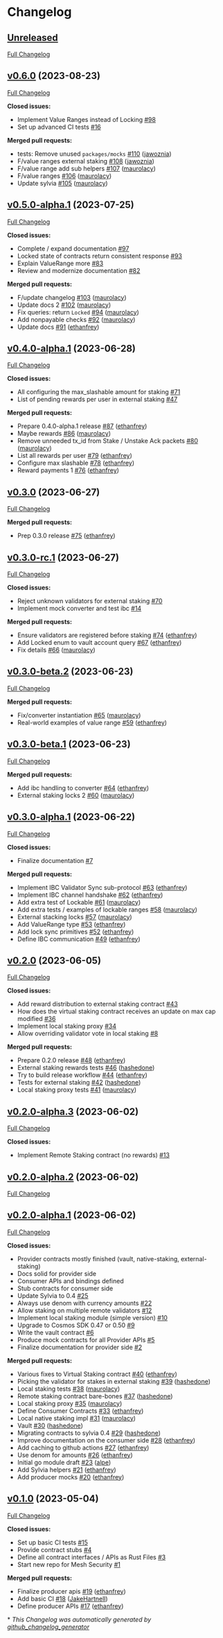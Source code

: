 # Changelog

## [Unreleased](https://github.com/osmosis-labs/mesh-security/tree/HEAD)

[Full Changelog](https://github.com/osmosis-labs/mesh-security/compare/v0.6.0...HEAD)

## [v0.6.0](https://github.com/osmosis-labs/mesh-security/tree/v0.6.0) (2023-08-23)

[Full Changelog](https://github.com/osmosis-labs/mesh-security/compare/v0.5.0-alpha.1...v0.6.0)

**Closed issues:**

- Implement Value Ranges instead of Locking [\#98](https://github.com/osmosis-labs/mesh-security/issues/98)
- Set up advanced CI tests [\#16](https://github.com/osmosis-labs/mesh-security/issues/16)

**Merged pull requests:**

- tests: Remove unused `packages/mocks` [\#110](https://github.com/osmosis-labs/mesh-security/pull/110) ([jawoznia](https://github.com/jawoznia))
- F/value ranges external staking [\#108](https://github.com/osmosis-labs/mesh-security/pull/108) ([jawoznia](https://github.com/jawoznia))
- F/value range add sub helpers [\#107](https://github.com/osmosis-labs/mesh-security/pull/107) ([maurolacy](https://github.com/maurolacy))
- F/value ranges [\#106](https://github.com/osmosis-labs/mesh-security/pull/106) ([maurolacy](https://github.com/maurolacy))
- Update sylvia [\#105](https://github.com/osmosis-labs/mesh-security/pull/105) ([maurolacy](https://github.com/maurolacy))

## [v0.5.0-alpha.1](https://github.com/osmosis-labs/mesh-security/tree/v0.5.0-alpha.1) (2023-07-25)

[Full Changelog](https://github.com/osmosis-labs/mesh-security/compare/v0.4.0-alpha.1...v0.5.0-alpha.1)

**Closed issues:**

- Complete / expand documentation [\#97](https://github.com/osmosis-labs/mesh-security/issues/97)
- Locked state of contracts return consistent response [\#93](https://github.com/osmosis-labs/mesh-security/issues/93)
- Explain ValueRange more [\#83](https://github.com/osmosis-labs/mesh-security/issues/83)
- Review and modernize documentation [\#82](https://github.com/osmosis-labs/mesh-security/issues/82)

**Merged pull requests:**

- F/update changelog [\#103](https://github.com/osmosis-labs/mesh-security/pull/103) ([maurolacy](https://github.com/maurolacy))
- Update docs 2 [\#102](https://github.com/osmosis-labs/mesh-security/pull/102) ([maurolacy](https://github.com/maurolacy))
- Fix queries: return `Locked` [\#94](https://github.com/osmosis-labs/mesh-security/pull/94) ([maurolacy](https://github.com/maurolacy))
- Add nonpayable checks [\#92](https://github.com/osmosis-labs/mesh-security/pull/92) ([maurolacy](https://github.com/maurolacy))
- Update docs [\#91](https://github.com/osmosis-labs/mesh-security/pull/91) ([ethanfrey](https://github.com/ethanfrey))

## [v0.4.0-alpha.1](https://github.com/osmosis-labs/mesh-security/tree/v0.4.0-alpha.1) (2023-06-28)

[Full Changelog](https://github.com/osmosis-labs/mesh-security/compare/v0.3.0...v0.4.0-alpha.1)

**Closed issues:**

- All configuring the max\_slashable amount for staking [\#71](https://github.com/osmosis-labs/mesh-security/issues/71)
- List of pending rewards per user in external staking [\#47](https://github.com/osmosis-labs/mesh-security/issues/47)

**Merged pull requests:**

- Prepare 0.4.0-alpha.1 release [\#87](https://github.com/osmosis-labs/mesh-security/pull/87) ([ethanfrey](https://github.com/ethanfrey))
- Maybe rewards [\#86](https://github.com/osmosis-labs/mesh-security/pull/86) ([maurolacy](https://github.com/maurolacy))
- Remove unneeded tx\_id from Stake / Unstake Ack packets [\#80](https://github.com/osmosis-labs/mesh-security/pull/80) ([maurolacy](https://github.com/maurolacy))
- List all rewards per user [\#79](https://github.com/osmosis-labs/mesh-security/pull/79) ([ethanfrey](https://github.com/ethanfrey))
- Configure max slashable [\#78](https://github.com/osmosis-labs/mesh-security/pull/78) ([ethanfrey](https://github.com/ethanfrey))
- Reward payments 1 [\#76](https://github.com/osmosis-labs/mesh-security/pull/76) ([ethanfrey](https://github.com/ethanfrey))

## [v0.3.0](https://github.com/osmosis-labs/mesh-security/tree/v0.3.0) (2023-06-27)

[Full Changelog](https://github.com/osmosis-labs/mesh-security/compare/v0.3.0-rc.1...v0.3.0)

**Merged pull requests:**

- Prep 0.3.0 release [\#75](https://github.com/osmosis-labs/mesh-security/pull/75) ([ethanfrey](https://github.com/ethanfrey))

## [v0.3.0-rc.1](https://github.com/osmosis-labs/mesh-security/tree/v0.3.0-rc.1) (2023-06-27)

[Full Changelog](https://github.com/osmosis-labs/mesh-security/compare/v0.3.0-beta.2...v0.3.0-rc.1)

**Closed issues:**

- Reject unknown validators for external staking [\#70](https://github.com/osmosis-labs/mesh-security/issues/70)
- Implement mock converter and test ibc [\#14](https://github.com/osmosis-labs/mesh-security/issues/14)

**Merged pull requests:**

- Ensure validators are registered before staking [\#74](https://github.com/osmosis-labs/mesh-security/pull/74) ([ethanfrey](https://github.com/ethanfrey))
- Add Locked enum to vault account query [\#67](https://github.com/osmosis-labs/mesh-security/pull/67) ([ethanfrey](https://github.com/ethanfrey))
- Fix details [\#66](https://github.com/osmosis-labs/mesh-security/pull/66) ([maurolacy](https://github.com/maurolacy))

## [v0.3.0-beta.2](https://github.com/osmosis-labs/mesh-security/tree/v0.3.0-beta.2) (2023-06-23)

[Full Changelog](https://github.com/osmosis-labs/mesh-security/compare/v0.3.0-beta.1...v0.3.0-beta.2)

**Merged pull requests:**

- Fix/converter instantiation [\#65](https://github.com/osmosis-labs/mesh-security/pull/65) ([maurolacy](https://github.com/maurolacy))
- Real-world examples of value range [\#59](https://github.com/osmosis-labs/mesh-security/pull/59) ([ethanfrey](https://github.com/ethanfrey))

## [v0.3.0-beta.1](https://github.com/osmosis-labs/mesh-security/tree/v0.3.0-beta.1) (2023-06-23)

[Full Changelog](https://github.com/osmosis-labs/mesh-security/compare/v0.3.0-alpha.1...v0.3.0-beta.1)

**Merged pull requests:**

- Add ibc handling to converter [\#64](https://github.com/osmosis-labs/mesh-security/pull/64) ([ethanfrey](https://github.com/ethanfrey))
- External staking locks 2 [\#60](https://github.com/osmosis-labs/mesh-security/pull/60) ([maurolacy](https://github.com/maurolacy))

## [v0.3.0-alpha.1](https://github.com/osmosis-labs/mesh-security/tree/v0.3.0-alpha.1) (2023-06-22)

[Full Changelog](https://github.com/osmosis-labs/mesh-security/compare/v0.2.0...v0.3.0-alpha.1)

**Closed issues:**

- Finalize documentation [\#7](https://github.com/osmosis-labs/mesh-security/issues/7)

**Merged pull requests:**

- Implement IBC Validator Sync sub-protocol [\#63](https://github.com/osmosis-labs/mesh-security/pull/63) ([ethanfrey](https://github.com/ethanfrey))
- Implement IBC channel handshake [\#62](https://github.com/osmosis-labs/mesh-security/pull/62) ([ethanfrey](https://github.com/ethanfrey))
- Add extra test of Lockable [\#61](https://github.com/osmosis-labs/mesh-security/pull/61) ([maurolacy](https://github.com/maurolacy))
- Add extra tests / examples of lockable ranges [\#58](https://github.com/osmosis-labs/mesh-security/pull/58) ([maurolacy](https://github.com/maurolacy))
- External stacking locks [\#57](https://github.com/osmosis-labs/mesh-security/pull/57) ([maurolacy](https://github.com/maurolacy))
- Add ValueRange type [\#53](https://github.com/osmosis-labs/mesh-security/pull/53) ([ethanfrey](https://github.com/ethanfrey))
- Add lock sync primitives [\#52](https://github.com/osmosis-labs/mesh-security/pull/52) ([ethanfrey](https://github.com/ethanfrey))
- Define IBC communication [\#49](https://github.com/osmosis-labs/mesh-security/pull/49) ([ethanfrey](https://github.com/ethanfrey))

## [v0.2.0](https://github.com/osmosis-labs/mesh-security/tree/v0.2.0) (2023-06-05)

[Full Changelog](https://github.com/osmosis-labs/mesh-security/compare/v0.2.0-alpha.3...v0.2.0)

**Closed issues:**

- Add reward distribution to external staking contract [\#43](https://github.com/osmosis-labs/mesh-security/issues/43)
- How does the virtual staking contract receives an update on max cap modified [\#36](https://github.com/osmosis-labs/mesh-security/issues/36)
- Implement local staking proxy [\#34](https://github.com/osmosis-labs/mesh-security/issues/34)
- Allow overriding validator vote in local staking [\#8](https://github.com/osmosis-labs/mesh-security/issues/8)

**Merged pull requests:**

- Prepare 0.2.0 release [\#48](https://github.com/osmosis-labs/mesh-security/pull/48) ([ethanfrey](https://github.com/ethanfrey))
- External staking rewards tests [\#46](https://github.com/osmosis-labs/mesh-security/pull/46) ([hashedone](https://github.com/hashedone))
- Try to build release workflow [\#44](https://github.com/osmosis-labs/mesh-security/pull/44) ([ethanfrey](https://github.com/ethanfrey))
- Tests for external staking [\#42](https://github.com/osmosis-labs/mesh-security/pull/42) ([hashedone](https://github.com/hashedone))
- Local staking proxy tests [\#41](https://github.com/osmosis-labs/mesh-security/pull/41) ([maurolacy](https://github.com/maurolacy))

## [v0.2.0-alpha.3](https://github.com/osmosis-labs/mesh-security/tree/v0.2.0-alpha.3) (2023-06-02)

[Full Changelog](https://github.com/osmosis-labs/mesh-security/compare/v0.2.0-alpha.2...v0.2.0-alpha.3)

**Closed issues:**

- Implement Remote Staking contract \(no rewards\) [\#13](https://github.com/osmosis-labs/mesh-security/issues/13)

## [v0.2.0-alpha.2](https://github.com/osmosis-labs/mesh-security/tree/v0.2.0-alpha.2) (2023-06-02)

[Full Changelog](https://github.com/osmosis-labs/mesh-security/compare/v0.2.0-alpha.1...v0.2.0-alpha.2)

## [v0.2.0-alpha.1](https://github.com/osmosis-labs/mesh-security/tree/v0.2.0-alpha.1) (2023-06-02)

[Full Changelog](https://github.com/osmosis-labs/mesh-security/compare/v0.1.0...v0.2.0-alpha.1)

**Closed issues:**

- Provider contracts mostly finished (vault, native-staking, external-staking)
- Docs solid for provider side
- Consumer APIs and bindings defined
- Stub contracts for consumer side
- Update Sylvia to 0.4 [\#25](https://github.com/osmosis-labs/mesh-security/issues/25)
- Always use denom with currency amounts [\#22](https://github.com/osmosis-labs/mesh-security/issues/22)
- Allow staking on multiple remote validators [\#12](https://github.com/osmosis-labs/mesh-security/issues/12)
- Implement local staking module \(simple version\) [\#10](https://github.com/osmosis-labs/mesh-security/issues/10)
- Upgrade to Cosmos SDK 0.47 or 0.50 [\#9](https://github.com/osmosis-labs/mesh-security/issues/9)
- Write the vault contract [\#6](https://github.com/osmosis-labs/mesh-security/issues/6)
- Produce mock contracts for all Provider APIs [\#5](https://github.com/osmosis-labs/mesh-security/issues/5)
- Finalize documentation for provider side [\#2](https://github.com/osmosis-labs/mesh-security/issues/2)

**Merged pull requests:**

- Various fixes to Virtual Staking contract [\#40](https://github.com/osmosis-labs/mesh-security/pull/40) ([ethanfrey](https://github.com/ethanfrey))
- Picking the validator for stakes in external staking [\#39](https://github.com/osmosis-labs/mesh-security/pull/39) ([hashedone](https://github.com/hashedone))
- Local staking tests [\#38](https://github.com/osmosis-labs/mesh-security/pull/38) ([maurolacy](https://github.com/maurolacy))
- Remote staking contract bare-bones [\#37](https://github.com/osmosis-labs/mesh-security/pull/37) ([hashedone](https://github.com/hashedone))
- Local staking proxy [\#35](https://github.com/osmosis-labs/mesh-security/pull/35) ([maurolacy](https://github.com/maurolacy))
- Define Consumer Contracts [\#33](https://github.com/osmosis-labs/mesh-security/pull/33) ([ethanfrey](https://github.com/ethanfrey))
- Local native staking impl [\#31](https://github.com/osmosis-labs/mesh-security/pull/31) ([maurolacy](https://github.com/maurolacy))
- Vault [\#30](https://github.com/osmosis-labs/mesh-security/pull/30) ([hashedone](https://github.com/hashedone))
- Migrating contracts to sylvia 0.4 [\#29](https://github.com/osmosis-labs/mesh-security/pull/29) ([hashedone](https://github.com/hashedone))
- Improve documentation on the consumer side [\#28](https://github.com/osmosis-labs/mesh-security/pull/28) ([ethanfrey](https://github.com/ethanfrey))
- Add caching to github actions [\#27](https://github.com/osmosis-labs/mesh-security/pull/27) ([ethanfrey](https://github.com/ethanfrey))
- Use denom for amounts [\#26](https://github.com/osmosis-labs/mesh-security/pull/26) ([ethanfrey](https://github.com/ethanfrey))
- Initial go module draft [\#23](https://github.com/osmosis-labs/mesh-security/pull/23) ([alpe](https://github.com/alpe))
- Add Sylvia helpers [\#21](https://github.com/osmosis-labs/mesh-security/pull/21) ([ethanfrey](https://github.com/ethanfrey))
- Add producer mocks [\#20](https://github.com/osmosis-labs/mesh-security/pull/20) ([ethanfrey](https://github.com/ethanfrey))

## [v0.1.0](https://github.com/osmosis-labs/mesh-security/tree/v0.1.0) (2023-05-04)

[Full Changelog](https://github.com/osmosis-labs/mesh-security/compare/d99dcb2a52e01f9cd607db91b1f64ef32e48a033...v0.1.0)

**Closed issues:**

- Set up basic CI tests [\#15](https://github.com/osmosis-labs/mesh-security/issues/15)
- Provide contract stubs [\#4](https://github.com/osmosis-labs/mesh-security/issues/4)
- Define all contract interfaces / APIs as Rust Files [\#3](https://github.com/osmosis-labs/mesh-security/issues/3)
- Start new repo for Mesh Security [\#1](https://github.com/osmosis-labs/mesh-security/issues/1)

**Merged pull requests:**

- Finalize producer apis [\#19](https://github.com/osmosis-labs/mesh-security/pull/19) ([ethanfrey](https://github.com/ethanfrey))
- Add basic CI [\#18](https://github.com/osmosis-labs/mesh-security/pull/18) ([JakeHartnell](https://github.com/JakeHartnell))
- Define producer APIs [\#17](https://github.com/osmosis-labs/mesh-security/pull/17) ([ethanfrey](https://github.com/ethanfrey))



\* *This Changelog was automatically generated by [github_changelog_generator](https://github.com/github-changelog-generator/github-changelog-generator)*
